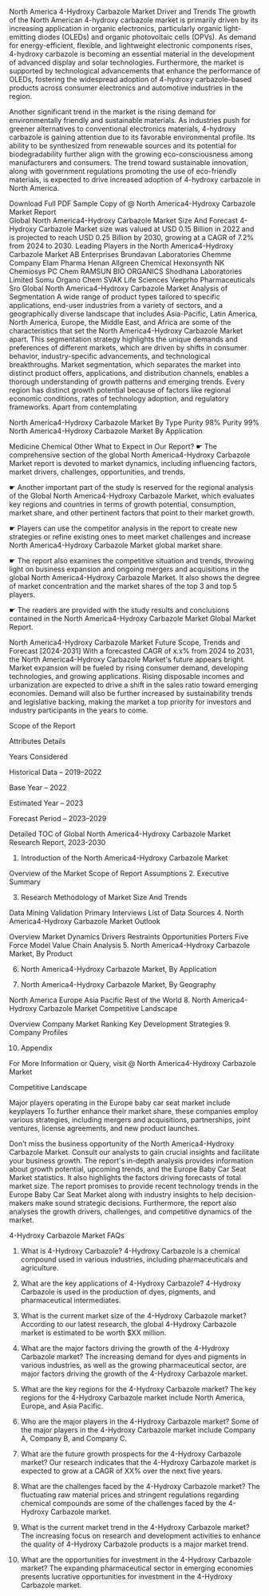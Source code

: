 North America 4-Hydroxy Carbazole Market Driver and Trends
The growth of the North American 4-hydroxy carbazole market is primarily driven by its increasing application in organic electronics, particularly organic light-emitting diodes (OLEDs) and organic photovoltaic cells (OPVs). As demand for energy-efficient, flexible, and lightweight electronic components rises, 4-hydroxy carbazole is becoming an essential material in the development of advanced display and solar technologies. Furthermore, the market is supported by technological advancements that enhance the performance of OLEDs, fostering the widespread adoption of 4-hydroxy carbazole-based products across consumer electronics and automotive industries in the region.

Another significant trend in the market is the rising demand for environmentally friendly and sustainable materials. As industries push for greener alternatives to conventional electronics materials, 4-hydroxy carbazole is gaining attention due to its favorable environmental profile. Its ability to be synthesized from renewable sources and its potential for biodegradability further align with the growing eco-consciousness among manufacturers and consumers. The trend toward sustainable innovation, along with government regulations promoting the use of eco-friendly materials, is expected to drive increased adoption of 4-hydroxy carbazole in North America.

Download Full PDF Sample Copy of @ North America4-Hydroxy Carbazole Market Report  
Global North America4-Hydroxy Carbazole Market Size And Forecast
4-Hydroxy Carbazole Market size was valued at USD 0.15 Billion in 2022 and is projected to reach USD 0.25 Billion by 2030, growing at a CAGR of 7.2% from 2024 to 2030.
Leading Players in the North America4-Hydroxy Carbazole Market
AB Enterprises
Brundavan Laboratories
Chemme Company
Elam Pharma
Henan Allgreen Chemical
Hexonsynth
NK Chemiosys
PC Chem
RAMSUN BIO ORGANICS
Shodhana Laboratories Limited
Somu Organo Chem
SVAK Life Sciences
Veeprho Pharmaceuticals Sro
Global North America4-Hydroxy Carbazole Market Analysis of Segmentation
A wide range of product types tailored to specific applications, end-user industries from a variety of sectors, and a geographically diverse landscape that includes Asia-Pacific, Latin America, North America, Europe, the Middle East, and Africa are some of the characteristics that set the North America4-Hydroxy Carbazole Market apart. This segmentation strategy highlights the unique demands and preferences of different markets, which are driven by shifts in consumer behavior, industry-specific advancements, and technological breakthroughs. Market segmentation, which separates the market into distinct product offers, applications, and distribution channels, enables a thorough understanding of growth patterns and emerging trends. Every region has distinct growth potential because of factors like regional economic conditions, rates of technology adoption, and regulatory frameworks. Apart from contemplating

North America4-Hydroxy Carbazole Market By Type
Purity 98%
Purity 99%
North America4-Hydroxy Carbazole Market By Application

Medicine
Chemical
Other
What to Expect in Our Report?
☛ The comprehensive section of the global North America4-Hydroxy Carbazole Market report is devoted to market dynamics, including influencing factors, market drivers, challenges, opportunities, and trends.

☛ Another important part of the study is reserved for the regional analysis of the Global North America4-Hydroxy Carbazole Market, which evaluates key regions and countries in terms of growth potential, consumption, market share, and other pertinent factors that point to their market growth.

☛ Players can use the competitor analysis in the report to create new strategies or refine existing ones to meet market challenges and increase North America4-Hydroxy Carbazole Market global market share.

☛ The report also examines the competitive situation and trends, throwing light on business expansion and ongoing mergers and acquisitions in the global North America4-Hydroxy Carbazole Market. It also shows the degree of market concentration and the market shares of the top 3 and top 5 players.

☛ The readers are provided with the study results and conclusions contained in the North America4-Hydroxy Carbazole Market Global Market Report.

North America4-Hydroxy Carbazole Market Future Scope, Trends and Forecast [2024-2031]
With a forecasted CAGR of x.x% from 2024 to 2031, the North America4-Hydroxy Carbazole Market's future appears bright. Market expansion will be fueled by rising consumer demand, developing technologies, and growing applications. Rising disposable incomes and urbanization are expected to drive a shift in the sales ratio toward emerging economies. Demand will also be further increased by sustainability trends and legislative backing, making the market a top priority for investors and industry participants in the years to come.

Scope of the Report

Attributes Details

Years Considered

Historical Data – 2019–2022

Base Year – 2022

Estimated Year – 2023

Forecast Period – 2023–2029

Detailed TOC of Global North America4-Hydroxy Carbazole Market Research Report, 2023-2030
1. Introduction of the North America4-Hydroxy Carbazole Market

Overview of the Market
Scope of Report
Assumptions
2. Executive Summary

3. Research Methodology of Market Size And Trends

Data Mining
Validation
Primary Interviews
List of Data Sources
4. North America4-Hydroxy Carbazole Market Outlook

Overview
Market Dynamics
Drivers
Restraints
Opportunities
Porters Five Force Model
Value Chain Analysis
5. North America4-Hydroxy Carbazole Market, By Product

6. North America4-Hydroxy Carbazole Market, By Application

7. North America4-Hydroxy Carbazole Market, By Geography

North America
Europe
Asia Pacific
Rest of the World
8. North America4-Hydroxy Carbazole Market Competitive Landscape

Overview
Company Market Ranking
Key Development Strategies
9. Company Profiles

10. Appendix

For More Information or Query, visit @ North America4-Hydroxy Carbazole Market

Competitive Landscape

Major players operating in the Europe baby car seat market include keyplayers To further enhance their market share, these companies employ various strategies, including mergers and acquisitions, partnerships, joint ventures, license agreements, and new product launches.

Don’t miss the business opportunity of the North America4-Hydroxy Carbazole Market. Consult our analysts to gain crucial insights and facilitate your business growth.
The report's in-depth analysis provides information about growth potential, upcoming trends, and the Europe Baby Car Seat Market statistics. It also highlights the factors driving forecasts of total market size. The report promises to provide recent technology trends in the Europe Baby Car Seat Market along with industry insights to help decision-makers make sound strategic decisions. Furthermore, the report also analyses the growth drivers, challenges, and competitive dynamics of the market.

4-Hydroxy Carbazole Market FAQs
1. What is 4-Hydroxy Carbazole?
4-Hydroxy Carbazole is a chemical compound used in various industries, including pharmaceuticals and agriculture.

2. What are the key applications of 4-Hydroxy Carbazole?
4-Hydroxy Carbazole is used in the production of dyes, pigments, and pharmaceutical intermediates.

3. What is the current market size of the 4-Hydroxy Carbazole market?
According to our latest research, the global 4-Hydroxy Carbazole market is estimated to be worth $XX million.

4. What are the major factors driving the growth of the 4-Hydroxy Carbazole market?
The increasing demand for dyes and pigments in various industries, as well as the growing pharmaceutical sector, are major factors driving the growth of the 4-Hydroxy Carbazole market.

5. What are the key regions for the 4-Hydroxy Carbazole market?
The key regions for the 4-Hydroxy Carbazole market include North America, Europe, and Asia Pacific.

6. Who are the major players in the 4-Hydroxy Carbazole market?
Some of the major players in the 4-Hydroxy Carbazole market include Company A, Company B, and Company C.

7. What are the future growth prospects for the 4-Hydroxy Carbazole market?
Our research indicates that the 4-Hydroxy Carbazole market is expected to grow at a CAGR of XX% over the next five years.

8. What are the challenges faced by the 4-Hydroxy Carbazole market?
The fluctuating raw material prices and stringent regulations regarding chemical compounds are some of the challenges faced by the 4-Hydroxy Carbazole market.

9. What is the current market trend in the 4-Hydroxy Carbazole market?
The increasing focus on research and development activities to enhance the quality of 4-Hydroxy Carbazole products is a major market trend.

10. What are the opportunities for investment in the 4-Hydroxy Carbazole market?
The expanding pharmaceutical sector in emerging economies presents lucrative opportunities for investment in the 4-Hydroxy Carbazole market.
